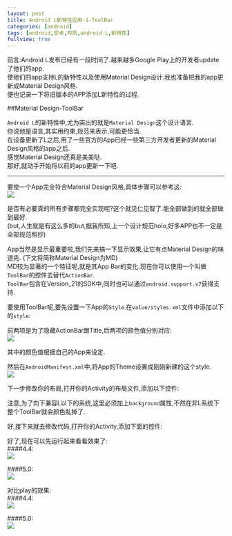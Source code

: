 ```yaml
---
layout: post
title: Android L新特性应用-1-ToolBar
categories: [android]
tags: [android,安卓,布局,android L,新特性]
fullview: true
---
```


前言:Android L发布已经有一段时间了.越来越多Google Play上的开发者update了他们的app.      
使他们的app支持L的新特性以及使用Material Design设计.我也准备把我的app更新成Material Design风格.     
便也记录一下将旧版本的APP添加L新特性的过程. 

<!-- more -->     

##Material Design-ToolBar       

`Android L`的新特性中,尤为突出的就是`Material Design`这个设计语言.      
你说他是语言,其实用约束,规范来表示,可能更恰当.      
在设备更新了L之后,用了一些官方的App已经一些第三方开发者更新的Material Design风格的app之后.      
感觉Material Design还真是美美哒.        
那好,就动手开始将以前的app更新一下吧.       

***
要使一个App完全符合Material Design风格,具体步骤可以参考这:          
![](http://gulup.github.io/public/img/20150203/1.png) 

是否有必要真的所有步骤都完全实现呢?这个就见仁见智了.能全部做到的就全部做到最好.     
(but,人生就是有这么多的but,据我所知,上一个设计规范holo,好多APP也不一定是全部规范照抄)       

App当然是显示最重要啦,我们先来搞一下显示效果,让它有点Material Design的味道先. (下文将简称Material Design为MD)      
MD较为显著的一个特征呢,就是其App Bar的变化.现在你可以使用一个叫做`ToolBar`的控件去替代`ActionBar`.      
`ToolBar`包含在Version_21的SDK中,同时也可以通过`android.support.v7`获得支持.        

要使用ToolBar呢,要先设置一下App的`Style`.在`value/styles.xml`文件中添加以下的`style`:  		
     
<script src="https://gist.github.com/gulup/eaedadc96f7acab5e3f1.js"></script>     
  
前两项是为了隐藏ActionBar跟Title,后两项的颜色值分别对应:        
![](http://gulup.github.io/public/img/20150203/3.png)       

其中的颜色值根据自己的App来设定.

然后在`AndroidManifest.xml`中,将App的Theme设置成刚刚新建的这个style.        
![](http://gulup.github.io/public/img/20150203/2.png)       


下一步修改你的布局,打开你的Activity的布局文件,添加以下控件:     	

<script src="https://gist.github.com/gulup/89294354a2550df4d725.js"></script> 		
      
注意,为了向下兼容L以下的系统,这里必须加上`background`属性,不然在非L系统下整个ToolBar就会颜色乱掉了.     

好,接下来就去修改代码,打开你的Activity,添加下面的控件:        

<script src="https://gist.github.com/gulup/1e24638756775039776f.js"></script>       

好了,现在可以先运行起来看看效果了:      
####4.4:		        
![](http://gulup.github.io/public/img/20150203/4.png)  		

####5.0:	
![](http://gulup.github.io/public/img/20150203/5.png)


对比play的效果:		
####4.4:     
![](http://gulup.github.io/public/img/20150203/6.png)  		

####5.0:	
![](http://gulup.github.io/public/img/20150203/7.png)



